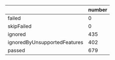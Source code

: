 |  | number |
|----| ---- |
| failed | 0|
| skipFailed | 0|
| ignored | 435|
| ignoredByUnsupportedFeatures | 402|
| passed | 679|
